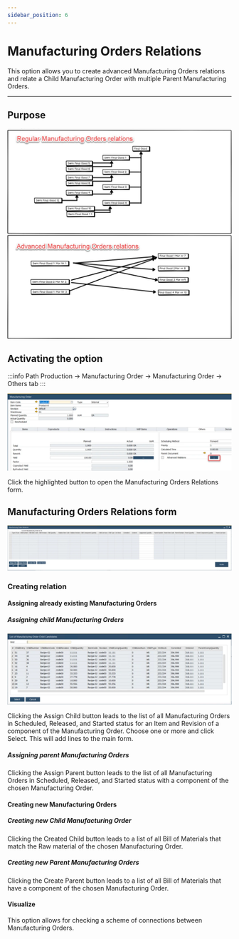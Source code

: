 ```yaml
---
sidebar_position: 6
---
```


# Manufacturing Orders Relations

This option allows you to create advanced Manufacturing Orders relations and relate a Child Manufacturing Order with multiple Parent Manufacturing Orders.

---

## Purpose

![Advanced Manufacturing Orders Relations](./media/manufacturing-orders-relations/advanced-manufacturing-orders-relations.webp)

## Activating the option

:::info Path
Production → Manufacturing Order → Manufacturing Order → Others tab
:::

![Checkbox](./media/manufacturing-orders-relations/manufacturing-orders-relations-checkbox.webp)

Click the highlighted button to open the Manufacturing Orders Relations form.

## Manufacturing Orders Relations form

![Form](./media/manufacturing-orders-relations/manufacturing-orders-relations-form.webp)

### Creating relation

#### Assigning already existing Manufacturing Orders

##### Assigning child Manufacturing Orders

![List](./media/manufacturing-orders-relations/list-of-manufacturing-order-child-candidates.webp)

Clicking the Assign Child button leads to the list of all Manufacturing Orders in Scheduled, Released, and Started status for an Item and Revision of a component of the Manufacturing Order. Choose one or more and click Select. This will add lines to the main form.

##### Assigning parent Manufacturing Orders

Clicking the Assign Parent button leads to the list of all Manufacturing Orders in Scheduled, Released, and Started status with a component of the chosen Manufacturing Order.

#### Creating new Manufacturing Orders

##### Creating new Child Manufacturing Order

Clicking the Created Child button leads to a list of all Bill of Materials that match the Raw material of the chosen Manufacturing Order.

##### Creating new Parent Manufacturing Orders

Clicking the Create Parent button leads to a list of all Bill of Materials that have a component of the chosen Manufacturing Order.

#### Visualize

This option allows for checking a scheme of connections between Manufacturing Orders.
